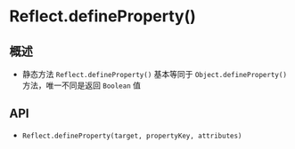 # Reflect.defineProperty()

## 概述

+ 静态方法 `Reflect.defineProperty()` 基本等同于 `Object.defineProperty() `方法，唯一不同是返回 `Boolean` 值

## API

+ `Reflect.defineProperty(target, propertyKey, attributes)`
